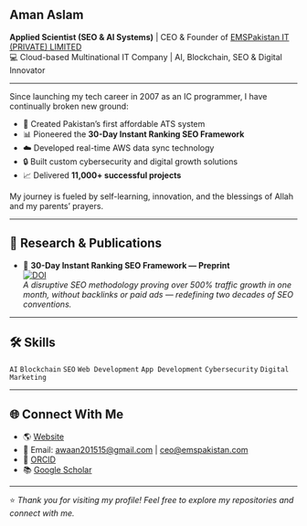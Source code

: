 ## **Aman Aslam**

**Applied Scientist (SEO & AI Systems)** | CEO & Founder of [EMSPakistan IT (PRIVATE) LIMITED](https://emspakistan.com)  
💻 Cloud-based Multinational IT Company | AI, Blockchain, SEO & Digital Innovator

---

Since launching my tech career in 2007 as an IC programmer, I have continually broken new ground:

- 🚀 Created Pakistan’s first affordable ATS system
- 📊 Pioneered the **30-Day Instant Ranking SEO Framework**
- ☁️ Developed real-time AWS data sync technology
- 🔒 Built custom cybersecurity and digital growth solutions
- 📈 Delivered **11,000+ successful projects**

My journey is fueled by self-learning, innovation, and the blessings of Allah and my parents’ prayers.

---

## 📄 Research & Publications

- 📑 **30-Day Instant Ranking SEO Framework — Preprint**  
  [![DOI](https://zenodo.org/badge/DOI/10.5281/zenodo.15734918.svg)](https://doi.org/10.5281/zenodo.15734918)  
  *A disruptive SEO methodology proving over 500% traffic growth in one month, without backlinks or paid ads — redefining two decades of SEO conventions.*

---

## 🛠️ Skills

`AI` `Blockchain` `SEO` `Web Development` `App Development` `Cybersecurity` `Digital Marketing`

---

## 🌐 Connect With Me

- 🌎 [Website](https://emspakistan.com)
- 📧 Email: [awaan201515@gmail.com](mailto:awaan201515@gmail.com) | [ceo@emspakistan.com](mailto:ceo@emspakistan.com)
- 🧪 [ORCID](https://orcid.org/0009-0009-3872-1747)
- 📚 [Google Scholar](https://scholar.google.com/citations?view_op=list_works&hl=en&hl=en&user=A3MZedMAAAAJ)

---

⭐ *Thank you for visiting my profile! Feel free to explore my repositories and connect with me.*

